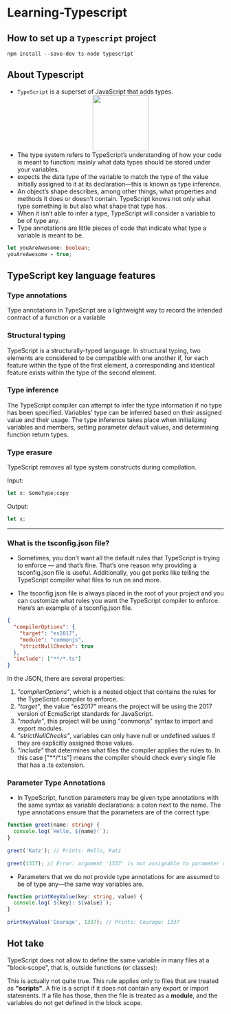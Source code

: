 # Learning-Typescript

## How to set up a `Typescript` project

```
npm install --save-dev ts-node typescript
```

## About Typescript
- `TypeScript` is a superset of JavaScript that adds types.
  <div align="center"> <img src="https://github.com/VinitGurjar/Learning-Typescript/assets/97173586/0b6e1b33-1996-4e4b-a9d7-a0a79801d1d6"   width="130" height="130"> </div>
- The type system refers to TypeScript’s understanding of how your code is meant to function: mainly what data types should be stored under your variables.
- expects the data type of the variable to match the type of the value initially assigned to it at its declaration—this is known as type inference.
- An object’s shape describes, among other things, what properties and methods it does or doesn’t contain. TypeScript knows not only what type something is but also 
   what shape that type has.
- When it isn’t able to infer a type, TypeScript will consider a variable to be of type any.
- Type annotations are little pieces of code that indicate what type a variable is meant to be.

```typescript
let youAreAwesome: boolean;
youAreAwesome = true;
```
## TypeScript key language features
### Type annotations 
Type annotations in TypeScript are a lightweight way to record the intended contract of a function or a variable

### Structural typing
TypeScript is a structurally-typed language. In structural typing, two elements are considered to be compatible with one another if, for each feature within the type of the first element, a corresponding and identical feature exists within the type of the second element.

### Type inference
The TypeScript compiler can attempt to infer the type information if no type has been specified. Variables' type can be inferred based on their assigned value and their usage. The type inference takes place when initializing variables and members, setting parameter default values, and determining function return types.

### Type erasure
TypeScript removes all type system constructs during compilation.

Input:
```typescript
let x: SomeType;copy
```

Output:

```javascript
let x;
```

---

### What is the tsconfig.json file?
- Sometimes, you don’t want all the default rules that TypeScript is trying to enforce — and that’s fine. That’s one reason why providing a tsconfig.json file is useful. Additionally, you get perks like telling the TypeScript compiler what files to run on and more.

- The tsconfig.json file is always placed in the root of your project and you can customize what rules you want the TypeScript compiler to enforce. Here’s an 
example of a tsconfig.json file.
```json
{
  "compilerOptions": {
    "target": "es2017",
    "module": "commonjs",
    "strictNullChecks": true
  },
  "include": ["**/*.ts"]
}
```
In the JSON, there are several properties:

1. *"compilerOptions"*, which is a nested object that contains the rules for the TypeScript compiler to enforce.
2. *"target"*, the value "es2017" means the project will be using the 2017 version of EcmaScript standards for JavaScript.
3. *"module"*, this project will be using "commonjs" syntax to import and export modules.
4. *"strictNullChecks"*, variables can only have null or undefined values if they are explicitly assigned those values.
5. *"include"* that determines what files the compiler applies the rules to. In this case ["**/*.ts"] means the compiler should check every single file that has a .ts extension.

### Parameter Type Annotations
- In TypeScript, function parameters may be given type annotations with the same syntax as variable declarations: a colon next to the name. The type annotations ensure that the parameters are of the correct type:
```typescript
function greet(name: string) {
  console.log(`Hello, ${name}!`);
}
 
greet('Katz'); // Prints: Hello, Katz  
 
greet(1337); // Error: argument '1337' is not assignable to parameter of type 'string'
```
- Parameters that we do not provide type annotations for are assumed to be of type any—the same way variables are.
```typescript
function printKeyValue(key: string, value) {
  console.log(`${key}: ${value}`);
}
 
printKeyValue('Courage', 1337); // Prints: Courage: 1337
```

## Hot take

TypeScript does not allow to define the same variable in many files at a "block-scope", that is, outside functions (or classes):

This is actually not quite true. This rule applies only to files that are treated as **"scripts"**. A file is a script if it does not contain any export or import statements. If a file has those, then the file is treated as a **module**, and the variables do not get defined in the block scope.



